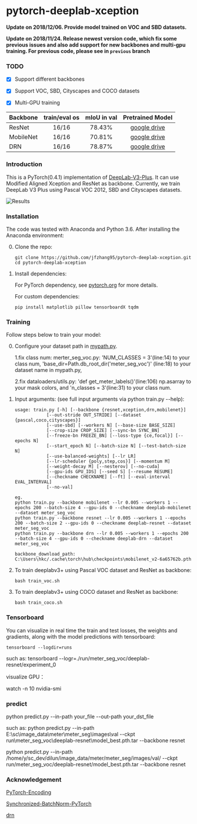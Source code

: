 # pytorch-deeplab-xception

**Update on 2018/12/06. Provide model trained on VOC and SBD datasets.**  

**Update on 2018/11/24. Release newest version code, which fix some previous issues and also add support for new backbones and multi-gpu training. For previous code, please see in `previous` branch**  

### TODO
- [x] Support different backbones
- [x] Support VOC, SBD, Cityscapes and COCO datasets
- [x] Multi-GPU training



| Backbone  | train/eval os  |mIoU in val |Pretrained Model|
| :-------- | :------------: |:---------: |:--------------:|
| ResNet    | 16/16          | 78.43%     | [google drive](https://drive.google.com/open?id=1NwcwlWqA-0HqAPk3dSNNPipGMF0iS0Zu) |
| MobileNet | 16/16          | 70.81%     | [google drive](https://drive.google.com/open?id=1G9mWafUAj09P4KvGSRVzIsV_U5OqFLdt) |
| DRN       | 16/16          | 78.87%     | [google drive](https://drive.google.com/open?id=131gZN_dKEXO79NknIQazPJ-4UmRrZAfI) |



### Introduction
This is a PyTorch(0.4.1) implementation of [DeepLab-V3-Plus](https://arxiv.org/pdf/1802.02611). It
can use Modified Aligned Xception and ResNet as backbone. Currently, we train DeepLab V3 Plus
using Pascal VOC 2012, SBD and Cityscapes datasets.

![Results](doc/results.png)


### Installation
The code was tested with Anaconda and Python 3.6. After installing the Anaconda environment:

0. Clone the repo:
    ```Shell
    git clone https://github.com/jfzhang95/pytorch-deeplab-xception.git
    cd pytorch-deeplab-xception
    ```

1. Install dependencies:

    For PyTorch dependency, see [pytorch.org](https://pytorch.org/) for more details.

    For custom dependencies:
    ```Shell
    pip install matplotlib pillow tensorboardX tqdm
    ```
### Training
Follow steps below to train your model:

0. Configure your dataset path in [mypath.py](https://github.com/jfzhang95/pytorch-deeplab-xception/blob/master/mypath.py).

   1.fix class num: merter_seg_voc.py: 'NUM_CLASSES = 3'(line:14) to your class num,
   'base_dir=Path.db_root_dir('meter_seg_voc')' (line:18) to your dataset name in mypath.py,
   
   2.fix dataloaders/utils.py: 'def get_meter_labels()'(line:106) np.asarray to your mask colors,
   and 'n_classes = 3'(line:31) to your class num.

1. Input arguments: (see full input arguments via python train.py --help):
    ```Shell
    usage: train.py [-h] [--backbone {resnet,xception,drn,mobilenet}]
                [--out-stride OUT_STRIDE] [--dataset {pascal,coco,cityscapes}]
                [--use-sbd] [--workers N] [--base-size BASE_SIZE]
                [--crop-size CROP_SIZE] [--sync-bn SYNC_BN]
                [--freeze-bn FREEZE_BN] [--loss-type {ce,focal}] [--epochs N]
                [--start_epoch N] [--batch-size N] [--test-batch-size N]
                [--use-balanced-weights] [--lr LR]
                [--lr-scheduler {poly,step,cos}] [--momentum M]
                [--weight-decay M] [--nesterov] [--no-cuda]
                [--gpu-ids GPU_IDS] [--seed S] [--resume RESUME]
                [--checkname CHECKNAME] [--ft] [--eval-interval EVAL_INTERVAL]
                [--no-val]

    eg.
    python train.py --backbone mobilenet --lr 0.005 --workers 1 --epochs 200 --batch-size 4 --gpu-ids 0 --checkname deeplab-mobilenet --dataset meter_seg_voc
    python train.py --backbone resnet --lr 0.005 --workers 1 --epochs 200 --batch-size 2 --gpu-ids 0 --checkname deeplab-resnet --dataset meter_seg_voc
    python train.py --backbone drn --lr 0.005 --workers 1 --epochs 200 --batch-size 4 --gpu-ids 0 --checkname deeplab-drn --dataset meter_seg_voc

    backbone_download_path:
    C:\Users\hkc/.cache\torch\hub\checkpoints\mobilenet_v2-6a65762b.pth

    ```

2. To train deeplabv3+ using Pascal VOC dataset and ResNet as backbone:
    ```Shell
    bash train_voc.sh
    ```
3. To train deeplabv3+ using COCO dataset and ResNet as backbone:
    ```Shell
    bash train_coco.sh
    ```    

### Tensorboard
You can visualize in real time the train and test losses, the weights and gradients, along with the model predictions with tensorboard:

`tensorboard --logdir=runs`

such as:
tensorboard --logr=./run/meter_seg_voc/deeplab-resnet/experiment_0

visualize GPU：

watch -n 10 nvidia-smi

### predict

python predict.py --in-path your_file --out-path your_dst_file

such as:
python predict.py --in-path E:\sc\image_data\meter\meter_seg\images\val --ckpt run\meter_seg_voc\deeplab-resnet\model_best.pth.tar --backbone resnet

python predict.py --in-path /home/y/sc_dev/dilun/image_data/meter/meter_seg/images/val/ --ckpt run/meter_seg_voc/deeplab-resnet/model_best.pth.tar --backbone resnet


### Acknowledgement
[PyTorch-Encoding](https://github.com/zhanghang1989/PyTorch-Encoding)

[Synchronized-BatchNorm-PyTorch](https://github.com/vacancy/Synchronized-BatchNorm-PyTorch)

[drn](https://github.com/fyu/drn)
